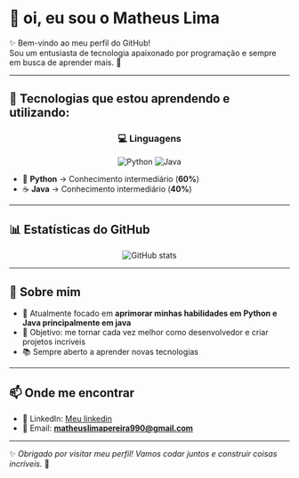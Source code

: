 # 👋 oi, eu sou o Matheus Lima

✨ Bem-vindo ao meu perfil do GitHub!  
Sou um entusiasta de tecnologia apaixonado por programação e sempre em busca de aprender mais. 🚀  

---

## 🚀 Tecnologias que estou aprendendo e utilizando:

<div align="center">

### 💻 Linguagens
![Python](https://img.shields.io/badge/Python-3776AB?style=for-the-badge&logo=python&logoColor=white) 
![Java](https://img.shields.io/badge/Java-ED8B00?style=for-the-badge&logo=openjdk&logoColor=white)

</div>

- 🐍 **Python** → Conhecimento intermediário (**60%**)  
- ☕ **Java** → Conhecimento intermediário (**40%**)  

---

## 📊 Estatísticas do GitHub

<div align="center">
  
![GitHub stats](https://github-readme-stats.vercel.app/api?username=Matheuslimapp&show_icons=true&theme=tokyonight)  
 

</div>

---

## 🌱 Sobre mim
- 🔭 Atualmente focado em **aprimorar minhas habilidades em Python e Java principalmente em java**  
- 🎯 Objetivo: me tornar cada vez melhor como desenvolvedor e criar projetos incríveis  
- 📚 Sempre aberto a aprender novas tecnologias  

---

## 📫 Onde me encontrar
- 💼 LinkedIn: [Meu linkedin](https://www.linkedin.com/public-profile/settings?lipi=urn%3Ali%3Apage%3Ad_flagship3_profile_self_edit_contact-info%3BEipOSz8fQkeyqFnTWXKH2w%3D%3D)  
- 📧 Email: **matheuslimapereira990@gmail.com**

---

✨ *Obrigado por visitar meu perfil! Vamos codar juntos e construir coisas incríveis.* 🚀
